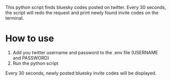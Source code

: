 This python script finds bluesky codes posted on twitter.
Every 30 seconds, the script will redo the request and print newly found invite codes on the terminal.

# How to use

1. Add you twitter username and password to the .env file (USERNAME and PASSWORD)
2. Run the python script

Every 30 seconds, newly posted bluesky invite codes will be displayed.
